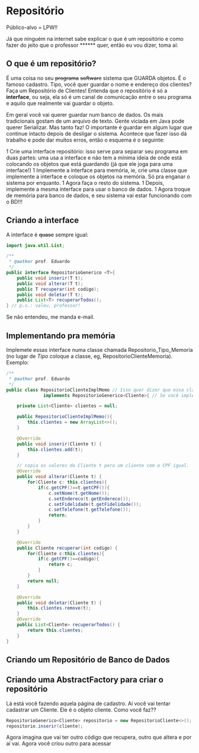 # Repositório

Público-alvo = LPW!!

Já que ninguém na internet sabe explicar o que é um repositório e como fazer do jeito que o professor ****** quer, então eu vou dizer, toma aí:

## O que é um repositório?

É uma coisa no seu ~~programa~~ ~~software~~ sistema que GUARDA objetos. É o famoso cadastro. Tipo, você quer guardar o nome e endereço dos clientes? Faça um Repositório de Clientes! Entenda que o repositório é só a __interface__, ou seja, ela só é um canal de comunicação entre o seu programa e aquilo que realmente vai guardar o objeto.

Em geral você vai querer guardar num banco de dados. Os mais tradicionais gostam de um arquivo de texto. Gente viciada em Java pode querer Serializar. Mas tanto faz! O importante é guardar em algum lugar que continue intacto depois de desligar o sistema. Acontece que fazer isso dá trabalho e pode dar muitos erros, então o esquema é o seguinte:

1 Crie uma interface repositório: isso serve para separar seu programa em duas partes: uma usa a interface e não tem a mínima ideia de onde está colocando os objetos que está guardando (já que ele joga para uma interface!)
1 Implemente a interface para memória, ie, crie uma classe que implemente a interface e coloque os objetos na memória. Só pra enganar o sistema por enquanto.
1 Agora faça o resto do sistema.
1 Depois, implemente a mesma interface para usar o banco de dados.
1 Agora troque de memória para banco de dados, e seu sistema vai estar funcionando com o BD!!!

## Criando a interface

A interface é ~~quase~~ sempre igual:

````java
import java.util.List;

/**
 * @author prof. Eduardo
 */
public interface RepositorioGenerico <T>{
    public void inserir(T t);
    public void alterar(T t);
    public T recuperar(int codigo);
    public void deletar(T t);
    public List<T> recuperarTodos();
} // p.s.: valeu, professor!
````

Se não entendeu, me manda e-mail.


## Implementando pra memória

Implemete essas interface numa classe chamada Repositorio_Tipo_Memoria (no lugar de _Tipo_ coloque a classe, eg, RepositorioClienteMemoria). Exemplo:

````java
/**
 * @author prof. Eduardo
 */
public class RepositorioClienteImplMemo // Isso quer dizer que essa classe é um Repositório de objetos da Classe Cliente que os guarda na memória
              implements RepositorioGenerico<Cliente>{ // Se você implementar um pra DB, ele funciona do mesmo jeito

    private List<Cliente> clientes = null;

    public RepositorioClienteImplMemo(){
        this.clientes = new ArrayList<>();
    }

    @Override
    public void inserir(Cliente t) {
        this.clientes.add(t);
    }

    // copia os valores do Cliente t para um cliente com o CPF igual.
    @Override
    public void alterar(Cliente t) {
        for(Cliente c: this.clientes){
            if(c.getCPF()==t.getCPF()){
                c.setNome(t.getNome());
                c.setEndereco(t.getEndereco());
                c.setFidelidade(t.getFidelidade());
                c.setTelefone(t.getTelefone());
                return;
            }
        }
    }

    @Override
    public Cliente recuperar(int codigo) {
        for(Cliente c:this.clientes){
            if(c.getCPF()==codigo){
                return c;
            }
        }
        return null;
    }

    @Override
    public void deletar(Cliente t) {
        this.clientes.remove(t);
    }
    @Override
    public List<Cliente> recuperarTodos() {
        return this.clientes;
    }
}
````

## Criando um Repositório de Banco de Dados

## Criando uma AbstractFactory para criar o repositório

Lá está  você fazendo aquela página de cadastro. Aí você vai tentar cadastrar um Cliente. Ele é o objeto cliente. Como você faz??

````java
RepositorioGenerico<Cliente> repositorio = new RepositorioCliente<>();
repositorio.inserir(cliente);
````

Agora imagina que vai ter outro código que recupera, outro que altera e por aí vai. Agora você criou outro para acessar
